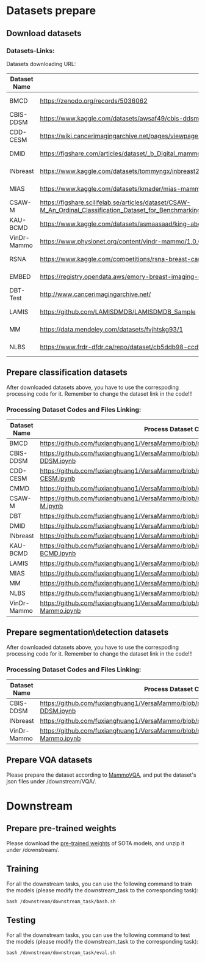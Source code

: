 # Datasets prepare

## Download datasets
### Datasets-Links:
Datasets downloading URL:
    
| Dataset Name | Link | Access |
|-----|---------------|--------|
| BMCD | https://zenodo.org/records/5036062 | Open Access |
| CBIS-DDSM | https://www.kaggle.com/datasets/awsaf49/cbis-ddsm-breast-cancer-image-dataset | Open Access |
| CDD-CESM | https://wiki.cancerimagingarchive.net/pages/viewpage.action?pageId=109379611#109379611bcab02c187174a288dbcbf95d26179e8 | Open Access |
| DMID | https://figshare.com/articles/dataset/_b_Digital_mammography_Dataset_for_Breast_Cancer_Diagnosis_Research_DMID_b_DMID_rar/24522883 | Open Access |
| INbreast | https://www.kaggle.com/datasets/tommyngx/inbreast2012 | Open Access |
| MIAS | https://www.kaggle.com/datasets/kmader/mias-mammography | Open Access |
| CSAW-M | https://figshare.scilifelab.se/articles/dataset/CSAW-M_An_Ordinal_Classification_Dataset_for_Benchmarking_Mammographic_Masking_of_Cancer/14687271 | Credentialed Access |
| KAU-BCMD | https://www.kaggle.com/datasets/asmaasaad/king-abdulaziz-university-mammogram-dataset?select=Birad5 | Open Access |
| VinDr-Mammo | https://www.physionet.org/content/vindr-mammo/1.0.0/ | Credentialed Access |
| RSNA | https://www.kaggle.com/competitions/rsna-breast-cancer-detection/data | Open Access |
| EMBED | https://registry.opendata.aws/emory-breast-imaging-dataset-embed/ | Credentialed Access |
| DBT-Test | http://www.cancerimagingarchive.net/ | Open Access |
| LAMIS | https://github.com/LAMISDMDB/LAMISDMDB_Sample | Credentialed Access |
| MM | https://data.mendeley.com/datasets/fvjhtskg93/1 | Open Access |
| NLBS | https://www.frdr-dfdr.ca/repo/dataset/cb5ddb98-ccdf-455c-886c-c9750a8c34c2 | Open Access |

## Prepare classification datasets
After downloaded datasets above, you have to use the correspoding processing code for it. Remember to change the dataset link in the code!!!

### Processing Dataset Codes and Files Linking:

| Dataset Name | Process Dataset Code |
|--------------|----------------------|
| BMCD | https://github.com/fuxianghuang1/VersaMammo/blob/main/datapre/preprocess/BMCD.ipynb |
| CBIS-DDSM | https://github.com/fuxianghuang1/VersaMammo/blob/main/datapre/preprocess/CBIS-DDSM.ipynb |
| CDD-CESM | https://github.com/fuxianghuang1/VersaMammo/blob/main/datapre/preprocess/CDD-CESM.ipynb |
| CMMD | https://github.com/fuxianghuang1/VersaMammo/blob/main/datapre/preprocess/CMMD.ipynb |
| CSAW-M | https://github.com/fuxianghuang1/VersaMammo/blob/main/datapre/preprocess/CSAW-M.ipynb |
| DBT | https://github.com/fuxianghuang1/VersaMammo/blob/main/datapre/preprocess/DBT.ipynb |
| DMID | https://github.com/fuxianghuang1/VersaMammo/blob/main/datapre/preprocess/DMID.ipynb |
| INbreast | https://github.com/fuxianghuang1/VersaMammo/blob/main/datapre/preprocess/INbreast.ipynb |
| KAU-BCMD | https://github.com/fuxianghuang1/VersaMammo/blob/main/datapre/preprocess/KAU-BCMD.ipynb |
| LAMIS | https://github.com/fuxianghuang1/VersaMammo/blob/main/datapre/preprocess/LAMIS.ipynb |
| MIAS | https://github.com/fuxianghuang1/VersaMammo/blob/main/datapre/preprocess/MIAS.ipynb |
| MM | https://github.com/fuxianghuang1/VersaMammo/blob/main/datapre/preprocess/MM.ipynb |
| NLBS | https://github.com/fuxianghuang1/VersaMammo/blob/main/datapre/preprocess/NLBS.ipynb |
| VinDr-Mammo | https://github.com/fuxianghuang1/VersaMammo/blob/main/datapre/preprocess/VinDr-Mammo.ipynb |

## Prepare segmentation\detection datasets
After downloaded datasets above, you have to use the correspoding processing code for it. Remember to change the dataset link in the code!!!

### Processing Dataset Codes and Files Linking:

| Dataset Name | Process Dataset Code |
|--------------|----------------------|
| CBIS-DDSM | https://github.com/fuxianghuang1/VersaMammo/blob/main/datapre/preprocess/CBIS-DDSM.ipynb |
| INbreast | https://github.com/fuxianghuang1/VersaMammo/blob/main/datapre/preprocess/INbreast.ipynb |
| VinDr-Mammo | https://github.com/fuxianghuang1/VersaMammo/blob/main/datapre/preprocess/VinDr-Mammo.ipynb |

## Prepare VQA datasets
Please prepare the dataset according to [MammoVQA](https://github.com/PiggyJerry/MammoVQA), and put the dataset's json files under /downstream/VQA/.

# Downstream

## Prepare pre-trained weights
Please download the [pre-trained weights](https://drive.google.com/file/d/1d5bN3C4OKq2O3HrqcjPhjgowSD3FLQyC/view?usp=sharing) of SOTA models, and unzip it under /downstream/.

## Training
For all the downstream tasks, you can use the following command to train the models (please modify the downstream_task to the corresponding task):
```shell
bash /downstream/downstream_task/bash.sh
```

## Testing
For all the downstream tasks, you can use the following command to test the models (please modify the downstream_task to the corresponding task):
```shell
bash /downstream/downstream_task/eval.sh
```

